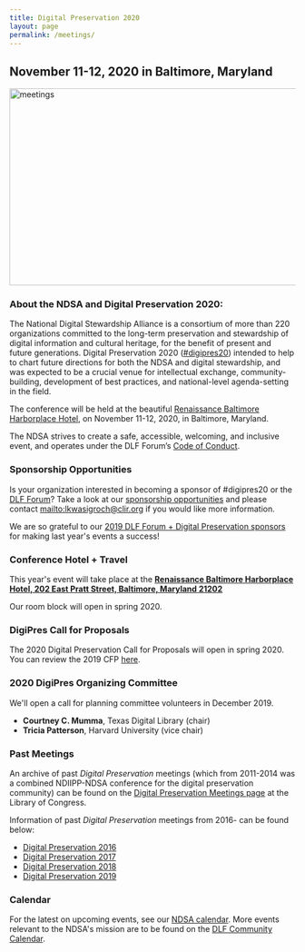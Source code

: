 ```yaml
---
title: Digital Preservation 2020
layout: page
permalink: /meetings/
---
```


## November 11-12, 2020 in Baltimore, Maryland

<img alt="meetings" width="710" height="347" src='{{ "/images/FINAL DLF-Forum-2020_Baltimore v2-01.png" | prepend: site.baseurl }}'>


### **About the NDSA and Digital Preservation 2020:**

The National Digital Stewardship Alliance is a consortium of more than 220 organizations committed to the long-term preservation and stewardship of digital information and cultural heritage, for the benefit of present and future generations. Digital Preservation 2020 ([#digipres20](https://twitter.com/hashtag/digipres20)) intended to help to chart future directions for both the NDSA and digital stewardship, and was expected to be a crucial venue for intellectual exchange, community-building, development of best practices, and national-level agenda-setting in the field.

The conference will be held at the beautiful [Renaissance Baltimore Harborplace Hotel](https://www.marriott.com/hotels/travel/bwish-renaissance-baltimore-harborplace-hotel/), on November 11-12, 2020, in Baltimore, Maryland.

The NDSA strives to create a safe, accessible, welcoming, and inclusive event, and operates under the DLF Forum’s [Code of Conduct](https://www.diglib.org/code).


### **Sponsorship Opportunities**

Is your organization interested in becoming a sponsor of #digipres20 or the [DLF Forum](https://forum2019.diglib.org)? Take a look at our [sponsorship opportunities](https://forum2019.diglib.org/sponsorship-opportunities/) and please contact <mailto:lkwasigroch@clir.org> if you would like more information.

We are so grateful to our [2019 DLF Forum + Digital Preservation sponsors](https://ndsa.org/digital-preservation-2019-sponsors/) for making last year's events a success!

### **Conference Hotel + Travel**

This year's event will take place at the **[Renaissance Baltimore Harborplace Hotel, 202 East Pratt Street, Baltimore, Maryland 21202](https://www.marriott.com/hotels/travel/bwish-renaissance-baltimore-harborplace-hotel/)**

Our room block will open in spring 2020.

### **DigiPres Call for Proposals**

The 2020 Digital Preservation Call for Proposals will open in spring 2020. You can review the 2019 CFP [here](https://ndsa.org/digital-preservation-2019-cfp).

### **2020 DigiPres Organizing Committee**

We'll open a call for planning committee volunteers in December 2019. 

-   **Courtney C. Mumma**, Texas Digital Library (chair)
-   **Tricia Patterson**, Harvard University (vice chair)

### **Past Meetings**

An archive of past _Digital Preservation_ meetings (which from 2011-2014 was a combined NDIIPP-NDSA conference for the digital preservation community) can be found on the [Digital Preservation Meetings page](http://www.digitalpreservation.gov/meetings/) at the Library of Congress.

Information of past _Digital Preservation_ meetings from 2016- can be found below:

-   [Digital Preservation 2016](/digital-preservation-2016)
-   [Digital Preservation 2017](/digital-preservation-2017)
-   [Digital Preservation 2018](/digital-preservation-2018)
-   [Digital Preservation 2019](/digital-preservation-2019)

### Calendar

For the latest on upcoming events, see our [NDSA calendar](/calendar). More events relevant to the NDSA's mission are to be found on the [DLF Community Calendar](https://www.diglib.org/opportunities/calendar/).
